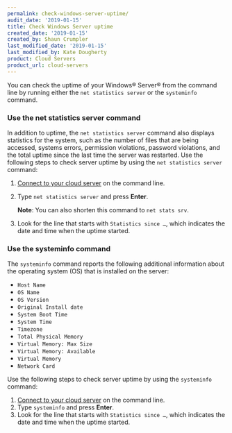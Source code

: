 ```yaml
---
permalink: check-windows-server-uptime/
audit_date: '2019-01-15'
title: Check Windows Server uptime
created_date: '2019-01-15'
created_by: Shaun Crumpler
last_modified_date: '2019-01-15'
last_modified_by: Kate Dougherty
product: Cloud Servers
product_url: cloud-servers
---
```


You can check the uptime of your Windows&reg; Server&reg; from the command line by running either the `net statistics server` 
or the `systeminfo` command.

### Use the net statistics server command

In addition to uptime, the `net statistics server` command also displays statistics for the system, such as the number of 
files that are being accessed, systems errors, permission violations, password violations, and the total uptime since the last 
time the server was restarted. Use the following steps to check server uptime by using the `net statistics server` command:

1. [Connect to your cloud server](/how-to/connect-to-a-cloud-server/) on the command line.
2. Type `net statistics server` and press **Enter**.

   **Note**: You can also shorten this command to `net stats srv`.
   
3. Look for the line that starts with `Statistics since …`, which indicates the date and time when the uptime started.

### Use the systeminfo command

The `systeminfo` command reports the following additional information about the operating system (OS) 
that is installed on the server:

- `Host Name`
- `OS Name`
- `OS Version`
- `Original Install date`
- `System Boot Time`
- `System Time`
- `Timezone`
- `Total Physical Memory`
- `Virtual Memory: Max Size`
- `Virtual Memory: Available`
- `Virtual Memory`
- `Network Card`

Use the following steps to check server uptime by using the `systeminfo` command:

1. [Connect to your cloud server](/how-to/connect-to-a-cloud-server/) on the command line. 
2. Type `systeminfo` and press **Enter**.
3. Look for the line that starts with `Statistics since …`, which indicates the date and time when the uptime started.
